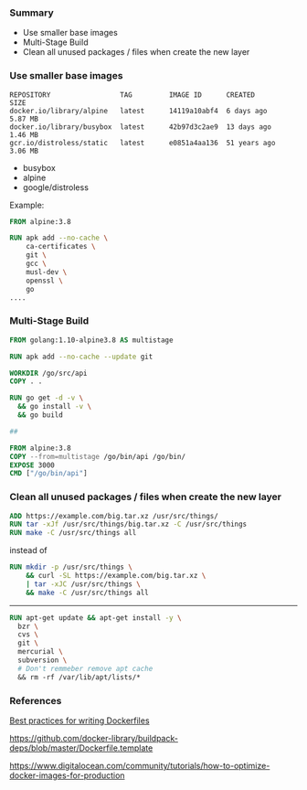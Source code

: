 ### Summary

- Use smaller base images
- Multi-Stage Build
- Clean all unused packages / files when create the new layer

### Use smaller base images

```shell
REPOSITORY                 TAG         IMAGE ID      CREATED       SIZE
docker.io/library/alpine   latest      14119a10abf4  6 days ago    5.87 MB
docker.io/library/busybox  latest      42b97d3c2ae9  13 days ago   1.46 MB
gcr.io/distroless/static   latest      e0851a4aa136  51 years ago  3.06 MB
```

- busybox
- alpine
- google/distroless

Example:

```dockerfile
FROM alpine:3.8

RUN apk add --no-cache \
    ca-certificates \
    git \
    gcc \
    musl-dev \
    openssl \
    go
....
```

### Multi-Stage Build

```dockerfile
FROM golang:1.10-alpine3.8 AS multistage

RUN apk add --no-cache --update git

WORKDIR /go/src/api
COPY . .

RUN go get -d -v \
  && go install -v \
  && go build

##

FROM alpine:3.8
COPY --from=multistage /go/bin/api /go/bin/
EXPOSE 3000
CMD ["/go/bin/api"]
```

### Clean all unused packages / files when create the new layer

```dockerfile
ADD https://example.com/big.tar.xz /usr/src/things/
RUN tar -xJf /usr/src/things/big.tar.xz -C /usr/src/things
RUN make -C /usr/src/things all
```

instead of

```dockerfile
RUN mkdir -p /usr/src/things \
    && curl -SL https://example.com/big.tar.xz \
    | tar -xJC /usr/src/things \
    && make -C /usr/src/things all
```

---

```dockerfile
RUN apt-get update && apt-get install -y \
  bzr \
  cvs \
  git \
  mercurial \
  subversion \
  # Don't remmeber remove apt cache
  && rm -rf /var/lib/apt/lists/*
```

### References

[Best practices for writing Dockerfiles](https://docs.docker.com/develop/develop-images/dockerfile_best-practices/)

https://github.com/docker-library/buildpack-deps/blob/master/Dockerfile.template

https://www.digitalocean.com/community/tutorials/how-to-optimize-docker-images-for-production
